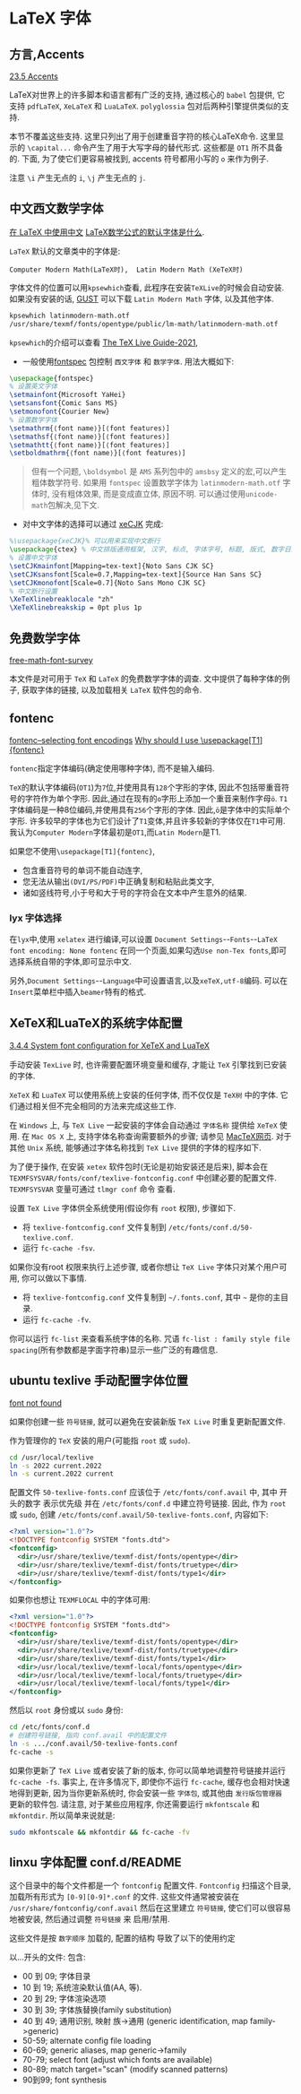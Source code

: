 # LaTeX 字体

## 方言,Accents

[23.5 Accents](http://tug.ctan.org/tex-archive/info/latex2e-help-texinfo/latex2e.html#Accents)

LaTeX对世界上的许多脚本和语言都有广泛的支持,
通过核心的 `babel` 包提供, 它支持 `pdfLaTeX`, `XeLaTeX` 和 `LuaLaTeX`.
`polyglossia` 包对后两种引擎提供类似的支持.

本节不覆盖这些支持.
这里只列出了用于创建重音字符的核心LaTeX命令.
这里显示的 `\capital...` 命令产生了用于大写字母的替代形式. 这些都是 `OT1` 所不具备的.
下面, 为了使它们更容易被找到, accents 符号都用小写的 `o` 来作为例子.

注意 `\i` 产生无点的 `i`, `\j` 产生无点的 `j`.

## 中文西文数学字体

[GUST]: http://www.gust.org.pl/projects/e-foundry/lm-math
[fontspec]: https://ctan.org/pkg/fontspec
[xeCJK]: https://www.ctan.org/pkg/xecjk
[The TeX Live Guide-2021]: https://www.tug.org/texlive/doc/texlive-en/texlive-en.html

[在 LaTeX 中使用中文](https://jdhao.github.io/2018/03/29/latex-chinese.zh/)
[LaTeX数学公式的默认字体是什么](https://www.zhihu.com/question/30058577/answer/46612848).

`LaTeX` 默认的文章类中的字体是:

    Computer Modern Math(LaTeX时),  Latin Modern Math (XeTeX时)

字体文件的位置可以用`kpsewhich`查看, 此程序在安装`TeXLive`的时候会自动安装.
如果没有安装的话, [GUST][] 可以下载 `Latin Modern Math` 字体, 以及其他字体.

```bash
kpsewhich latinmodern-math.otf
/usr/share/texmf/fonts/opentype/public/lm-math/latinmodern-math.otf
```

`kpsewhich`的介绍可以查看 [The TeX Live Guide-2021][],

+ 一般使用[fontspec][] 包控制 `西文字体` 和 `数学字体`. 用法大概如下:

```latex
\usepackage{fontspec}
% 设置英文字体
\setmainfont{Microsoft YaHei}
\setsansfont{Comic Sans MS}
\setmonofont{Courier New}
% 设置数学字体
\setmathrm{⟨font name⟩}[⟨font features⟩]
\setmathsf{⟨font name⟩}[⟨font features⟩]
\setmathtt{⟨font name⟩}[⟨font features⟩]
\setboldmathrm{⟨font name⟩}[⟨font features⟩]
```

>但有一个问题, `\boldsymbol` 是 `AMS` 系列包中的 `amsbsy` 定义的宏,可以产生粗体数学符号.
>如果用 `fontspec` 设置数学字体为 `latinmodern-math.otf` 字体时,
>没有粗体效果, 而是变成直立体, 原因不明. 可以通过使用`unicode-math`包解决,见下文.

+ 对中文字体的选择可以通过 [xeCJK][] 完成:

```latex
%\usepackage{xeCJK}% 可以用来实现中文断行
\usepackage{ctex} % 中文排版通用框架, 汉字, 标点, 字体字号, 标题, 版式, 数字日期转换
% 设置中文字体
\setCJKmainfont[Mapping=tex-text]{Noto Sans CJK SC}
\setCJKsansfont[Scale=0.7,Mapping=tex-text]{Source Han Sans SC}
\setCJKmonofont[Scale=0.7]{Noto Sans Mono CJK SC}
% 中文断行设置
\XeTeXlinebreaklocale "zh"
\XeTeXlinebreakskip = 0pt plus 1p
```

## 免费数学字体

[free-math-font-survey](https://www.ctan.org/pkg/free-math-font-survey)

本文件是对可用于 `TeX` 和 `LaTeX` 的免费数学字体的调查.
文中提供了每种字体的例子, 获取字体的链接, 以及加载相关 `LaTeX` 软件包的命令.

## fontenc

[fontenc–selecting font encodings](https://www.ctan.org/pkg/fontenc)
[Why should I use \usepackage[T1]{fontenc}](https://tex.stackexchange.com/questions/664/why-should-i-use-usepackaget1fontenc)

`fontenc`指定字体编码(确定使用哪种字体), 而不是输入编码.

`TeX`的默认字体编码(`OT1`)为`7`位,并使用具有`128`个字形的字体,
因此不包括带重音符号的字符作为单个字形. 因此,通过在现有的`o`字形上添加一个重音来制作字母`ö`.
`T1`字体编码是一种8位编码,并使用具有`256`个字形的字体. 因此,`ö`是字体中的实际单个字形.
许多较早的字体也为它们设计了`T1`变体,并且许多较新的字体仅在`T1`中可用.
我认为`Computer Modern`字体最初是`OT1`,而`Latin Modern`是T1.

如果您不使用`\usepackage[T1]{fontenc}`,

+ 包含重音符号的单词不能自动连字,
+ 您无法从输出`(DVI/PS/PDF)`中正确复制和粘贴此类文字,
+ 诸如竖线符号,小于号和大于号的字符会在文本中产生意外的结果.

### lyx 字体选择

在`lyx`中,使用 `xelatex` 进行编译,可以设置 `Document Settings`--`Fonts`--`LaTeX font encoding: None fontenc`
在同一个页面,如果勾选`Use non-Tex fonts`,即可选择系统自带的字体,即可显示中文.

另外,`Document Settings`--`Language`中可设置语言,以及`xeTeX,utf-8`编码.
可以在`Insert`菜单栏中插入`beamer`特有的格式.

## XeTeX和LuaTeX的系统字体配置

[3.4.4 System font conﬁguration for XeTeX and LuaTeX](https://www.tug.org/texlive/doc/texlive-en/texlive-en.html)

手动安装 `TexLive` 时, 也许需要配置环境变量和缓存, 才能让 `TeX` 引擎找到已安装的字体.

`XeTeX` 和 `LuaTeX` 可以使用系统上安装的任何字体, 而不仅仅是 `TeX树` 中的字体.
它们通过相关但不完全相同的方法来完成这些工作.

在 `Windows` 上, 与 `TeX Live` 一起安装的字体会自动通过 `字体名称` 提供给 `XeTeX` 使用.
在 `Mac OS X` 上, 支持字体名称查询需要额外的步骤; 请参见 [MacTeX网页](https://tug.org/mactex).
对于其他 `Unix` 系统, 能够通过字体名称找到 `TeX Live` 提供的字体的程序如下.

为了便于操作, 在安装 `xetex` 软件包时(无论是初始安装还是后来),
脚本会在 `TEXMFSYSVAR/fonts/conf/texlive-fontconfig.conf` 中创建必要的配置文件.
`TEXMFSYSVAR` 变量可通过 `tlmgr conf` 命令 查看.

设置 `TeX Live` 字体供全系统使用(假设你有 `root` 权限), 步骤如下.

+ 将 `texlive-fontconfig.conf` 文件复制到 `/etc/fonts/conf.d/50-texlive.conf`.
+ 运行 `fc-cache -fsv`.

如果你没有root 权限来执行上述步骤, 或者你想让 `TeX Live` 字体只对某个用户可用, 你可以做以下事情.

+ 将 `texlive-fontconfig.conf` 文件复制到 `~/.fonts.conf`, 其中 `~` 是你的主目录.
+ 运行 `fc-cache -fv`.

你可以运行 `fc-list` 来查看系统字体的名称.
咒语 `fc-list : family style file spacing`(所有参数都是字面字符串)显示一些广泛的有趣信息.

## ubuntu texlive 手动配置字体位置

[font not found](https://tex.stackexchange.com/questions/132888/fontawesome-font-not-found)

如果你创建一些 `符号链接`,
就可以避免在安装新版 `TeX Live` 时重复更新配置文件.

作为管理你的 `TeX` 安装的用户(可能指 `root` 或 `sudo`).

```bash
cd /usr/local/texlive
ln -s 2022 current.2022
ln -s current.2022 current
```

配置文件 `50-texlive-fonts.conf` 应该位于 `/etc/fonts/conf.avail` 中,
其中 开头的数字 表示优先级
并在 `/etc/fonts/conf.d` 中建立符号链接.
因此, 作为 `root` 或 `sudo`, 创建 `/etc/fonts/conf.avail/50-texlive-fonts.conf`, 内容如下:

```xml
<?xml version="1.0"?>
<!DOCTYPE fontconfig SYSTEM "fonts.dtd">
<fontconfig>
  <dir>/usr/share/texlive/texmf-dist/fonts/opentype</dir>
  <dir>/usr/share/texlive/texmf-dist/fonts/truetype</dir>
  <dir>/usr/share/texlive/texmf-dist/fonts/type1</dir>
</fontconfig>
```

如果你也想让 `TEXMFLOCAL` 中的字体可用:

```xml
<?xml version="1.0"?>
<!DOCTYPE fontconfig SYSTEM "fonts.dtd">
<fontconfig>
  <dir>/usr/share/texlive/texmf-dist/fonts/opentype</dir>
  <dir>/usr/share/texlive/texmf-dist/fonts/truetype</dir>
  <dir>/usr/share/texlive/texmf-dist/fonts/type1</dir>
  <dir>/usr/local/texlive/texmf-local/fonts/opentype</dir>
  <dir>/usr/local/texlive/texmf-local/fonts/truetype</dir>
  <dir>/usr/local/texlive/texmf-local/fonts/type1</dir>
</fontconfig>
```

然后以 `root` 身份或以 `sudo` 身份:

```bash
cd /etc/fonts/conf.d
# 创建符号链接, 指向 conf.avail 中的配置文件
ln -s .../conf.avail/50-texlive-fonts.conf
fc-cache -s
```

如果你更新了 `TeX Live` 或者安装了新的版本, 你可以简单地调整符号链接并运行 `fc-cache -fs`.
事实上, 在许多情况下, 即使你不运行 `fc-cache`, 缓存也会相对快速地得到更新,
因为当你更新系统时, 你会安装一些 `字体包`, 或其他由 `发行版包管理器` 更新的软件包.
请注意, 对于某些应用程序, 你还需要运行 `mkfontscale` 和 `mkfontdir`.
所以简单来说就是:

```bash
sudo mkfontscale && mkfontdir && fc-cache -fv
```

## linxu 字体配置 conf.d/README

这个目录中的每个文件都是一个 `fontconfig` 配置文件.
`Fontconfig` 扫描这个目录, 加载所有形式为 `[0-9][0-9]*.conf` 的文件.
这些文件通常被安装在 `/usr/share/fontconfig/conf.avail`
然后在这里建立 `符号链接`, 使它们可以很容易地被安装,  然后通过调整 `符号链接` 来 启用/禁用.

这些文件是按 `数字顺序` 加载的, 配置的结构 导致了以下的使用约定

以...开头的文件:    包含:

+ 00 到 09;   字体目录
+ 10 到 19;   系统渲染默认值(AA, 等).
+ 20 到 29;   字体渲染选项
+ 30 到 39;  字体族替换(family substitution)
+ 40 到 49; 通用识别, 映射 族->通用 (generic identification, map family->generic)
+ 50-59;   alternate config file loading
+ 60-69;   generic aliases, map generic->family
+ 70-79;    select font (adjust which fonts are available)
+ 80-89;    match target="scan" (modify scanned patterns)
+ 90到99;  font synthesis
